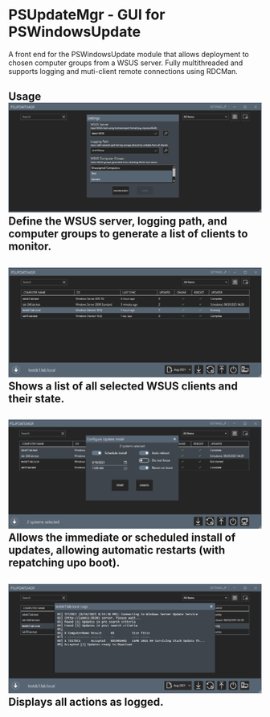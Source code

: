 # PSUpdateMgr - GUI for PSWindowsUpdate

A front end for the PSWindowsUpdate module that allows deployment to chosen computer groups from a WSUS server. Fully multithreaded and supports logging and muti-client remote connections using RDCMan.

<b>Usage</b>
![Alt text](web/PUM-Settings.png "Settings")
Define the WSUS server, logging path, and computer groups to generate a list of clients to monitor.
---
![Alt text](web/PUM-Overview.png "Overview")
Shows a list of all selected WSUS clients and their state.
---
![Alt text](web/PUM-Install.png "Install")
Allows the immediate or scheduled install of updates, allowing automatic restarts (with repatching upo boot). 
---
![Alt text](web/PUM-Logs.png "Logs")
Displays all actions as logged. 
---




